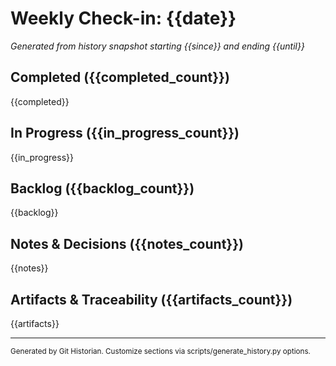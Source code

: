 # Weekly Check-in: {{date}}

_Generated from history snapshot starting {{since}} and ending {{until}}_

## Completed ({{completed_count}})
{{completed}}

## In Progress ({{in_progress_count}})
{{in_progress}}

## Backlog ({{backlog_count}})
{{backlog}}

## Notes & Decisions ({{notes_count}})
{{notes}}

## Artifacts & Traceability ({{artifacts_count}})
{{artifacts}}

---

<sub>Generated by Git Historian. Customize sections via scripts/generate_history.py options.</sub>

